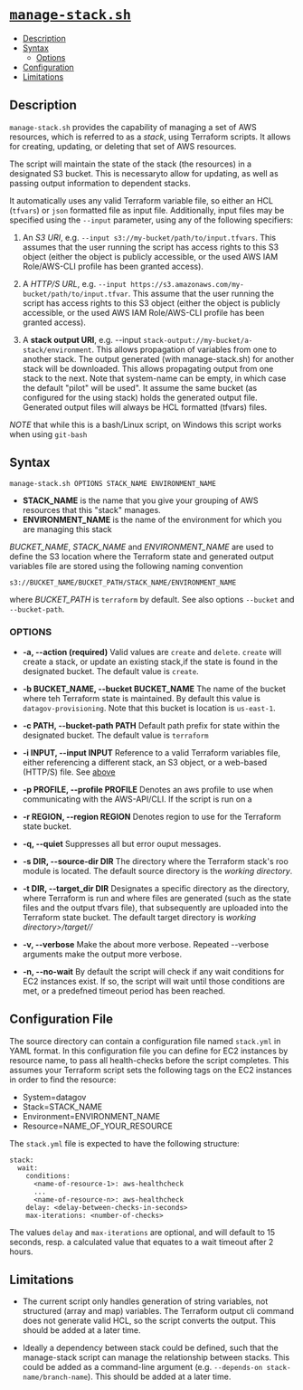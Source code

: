 # [`manage-stack.sh`](./manage-stack.sh)

+ [Description](#description)
+ [Syntax](#syntax)
  - [Options](#options)
+ [Configuration](#configuration)
+ [Limitations](#limitations)

## <a name="description"></a>Description

`manage-stack.sh` provides the capability of managing a set of AWS resources,
which is referred to as a _stack_, using Terraform scripts. It allows for
creating, updating, or deleting that set of AWS resources.

The script will maintain the state of the stack (the resources) in a
designated S3 bucket. This is necessaryto allow for updating, as well as
passing output information to dependent stacks.

It automatically uses any valid Terraform variable file, so either an HCL
(`tfvars`) or `json` formatted file as input file. Additionally, input files
may be specified using the `--input` parameter, using any of the following
<a name="input_specifiers"></a>specifiers:



1. An _S3 URI_,
   e.g. `--input s3://my-bucket/path/to/input.tfvars`.
   This assumes that the user running the script has access rights to this
   S3 object (either the object is publicly accessible, or the used AWS IAM
   Role/AWS-CLI profile has been granted access).
   
2. A _HTTP/S URL_,
   e.g. `--input https://s3.amazonaws.com/my-bucket/path/to/input.tfvar`.
   This assume that the user running the script has access rights to this S3
   object (either the object is publicly accessible, or the used AWS IAM
   Role/AWS-CLI profile has been granted access).

3. A __stack output URI__,
   e.g. --input `stack-output://my-bucket/a-stack/environment`.
   This allows propagation of variables from one to another stack. The output
   generated (with manage-stack.sh) for another stack will be downloaded. This
   allows propagating output from one stack to the next. Note that system-name
   can be empty, in which case the default "pilot" will be used". It assume the
   same bucket (as configured for the using stack) holds the generated output
   file. Generated output files will always be HCL formatted (tfvars) files.


_NOTE_ that while this is a bash/Linux script, on Windows this script works
when using `git-bash`

## <a name="syntax"></a>Syntax

```
manage-stack.sh OPTIONS STACK_NAME ENVIRONMENT_NAME
```

- __STACK_NAME__ is the name that you give your grouping of AWS resources
  that this "stack" manages.
- __ENVIRONMENT_NAME__ is the name of the environment for which you are
  managing this stack

_BUCKET&#95;NAME_, _STACK&#95;NAME_ and _ENVIRONMENT&#95;NAME_ are used to
define the S3 location where the Terraform state and generated output variables
file are stored using the following naming convention
```
s3://BUCKET_NAME/BUCKET_PATH/STACK_NAME/ENVIRONMENT_NAME
```
where _BUCKET&#95;PATH_ is `terraform` by default.
See also options `--bucket` and `--bucket-path`.


### <a name="options"></a>OPTIONS

- __-a, --action (required)__
  Valid values are `create` and `delete`. `create` will create a stack,
  or update an existing stack,if the state is found in the designated bucket.
  The default value is  `create`.

- __-b BUCKET_NAME, --bucket BUCKET_NAME__
  The name of the bucket where teh Terraform state is maintained.
  By default this value is `datagov-provisioning`.
  Note that this bucket is location is `us-east-1`.

- __-c PATH, --bucket-path PATH__
  Default path prefix for state within the designated bucket.
  The default value is `terraform`
- __-i INPUT, --input INPUT__
  Reference to a valid Terraform variables file, either referencing a
  different stack, an S3 object, or a web-based (HTTP/S) file.
  See [above](#input_specifiers)
- __-p PROFILE, --profile PROFILE__
  Denotes an aws profile to use when communicating with the AWS-API/CLI.
  If the script is run on a
- __-r REGION, --region REGION__
  Denotes region to use for the Terraform state bucket.
- __-q, --quiet__
  Suppresses all but error ouput messages.
- __-s DIR, --source-dir DIR__
  The directory where the Terraform stack's roo module is located.
  The default source directory is the _working directory_.
- __-t DIR, --target_dir DIR__
 Designates a specific directory as the directory, where Terraform is run
 and where files are generated (such as the state files and the output tfvars
 file), that subsequently are uploaded into the Terraform state bucket.
 The default target directory is
 _working directory>/target/<stack name>/<environment name>_
- __-v, --verbose__
 Make the about more verbose. Repeated --verbose arguments make the output
 more verbose.
- __-n, --no-wait__
 By default the script will check if any wait conditions for EC2 instances
 exist.
 If so, the script will wait until those conditions are met,
 or a predefned timeout period has been reached.


## <a name="configuration"></a>Configuration File

The source directory can contain a configuration file named `stack.yml`
in YAML format. In this configuration file you can define for EC2 instances
by resource name, to pass all health-checks before the script completes.
This assumes your Terraform script sets the following tags on the
EC2 instances in order to find the resource:

- System=datagov
- Stack=STACK_NAME
- Environment=ENVIRONMENT_NAME
- Resource=NAME_OF_YOUR_RESOURCE

The `stack.yml` file is expected to have the following structure:
```
stack:
  wait:
    conditions:
      <name-of-resource-1>: aws-healthcheck
      ...
      <name-of-resource-n>: aws-healthcheck
    delay: <delay-between-checks-in-seconds>
    max-iterations: <number-of-checks>
```
The values `delay` and `max-iterations` are optional, and will default to
15 seconds, resp. a calculated value that equates to a wait timeout after
2 hours.


## <a name="limitations"></a>Limitations

-  The current script only handles generation of string variables, not
   structured (array and map) variables. The Terraform output cli command
   does not generate valid HCL, so the script converts the output. This
   should be added at a later time.

- Ideally a dependency between stack could be defined, such that the
  manage-stack script can manage the relationship between stacks. This
  could be added as a command-line argument (e.g.
  `--depends-on stack-name/branch-name`).
  This should be added at a later time.
